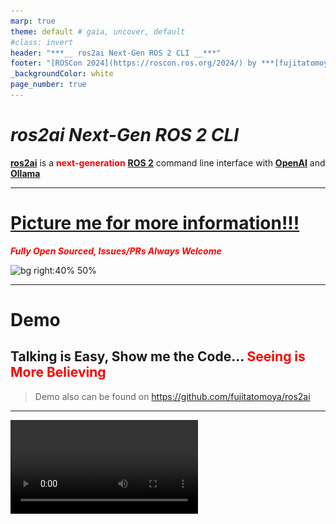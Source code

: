 ```yaml
---
marp: true
theme: default # gaia, uncover, default
#class: invert
header: "***__ ros2ai Next-Gen ROS 2 CLI __***"
footer: "[ROSCon 2024](https://roscon.ros.org/2024/) by ***[fujitatomoya@github](https://github.com/fujitatomoya)*** / ***[tomoyafujita@linkedin](https://www.linkedin.com/in/tomoya-fujita-5bb656b6/)***"
_backgroundColor: white
page_number: true
---
```


# ***ros2ai Next-Gen ROS 2 CLI***

**[ros2ai](https://github.com/fujitatomoya/ros2ai)** is a <span style="color:red">**next-generation**</span> **[ROS 2](https://github.com/ros2)** command line interface with **[OpenAI](https://openai.com/)** and **[Ollama](https://github.com/ollama/ollama)**

<!---
# Comment Here
--->

---

# [Picture me for more information!!!](https://github.com/fujitatomoya/ros2ai)

<span style="color:red;">***Fully Open Sourced, Issues/PRs Always Welcome***</span>

![bg right:40% 50%](./images/qrcode_image.png)

<!---
# Comment Here
--->

---

# Demo

## **Talking is Easy, Show me the Code...** **<span style="color:red;">Seeing is More Believing</span>**

> Demo also can be found on https://github.com/fujitatomoya/ros2ai

<!---
# Questions for audience like
# - if they have used ros2cli before?
# - if they have met the problem to figure out sub-command, parameter how to use those?
# If they have, they are in the right place.
#
# ros2ai is easy to use with container, just type `docker run` is all you need to do.
--->

---

<video controls="controls" src="https://github.com/user-attachments/assets/a5d4dda6-cd6b-41d1-8038-40e4906082b0">

<!---
# 
# Demo:
# - checking the status with openAI, `ros2 ai status -lv` to see API works okay and all the available models
# - 1st demo is query to ask the question about ROS 2, ros2ai can answer your question about ROS 2 based on your current distribution environment.
# - `ros2 ai query "what is the qos durability?"`
# - `ros2 ai query "how can we create the package"`
--->

---

<video controls="controls" src="https://github.com/user-attachments/assets/6b6d8038-6d5a-4aaf-aace-bb9af4995145">

<!---
#
# Demo:
# - next is to ask AI to execute the appropriate command based on your request. ros2ai can execute the command behalf of you, and give the response back to you. that means you can iterate with ROS 2 system without figuring out the command line tools.
# - `ros2 ai exec "give me all the topic"`
# - `ros2 ai exec "detailed info about topic /rosout"`
# - it works with any languages,
# - `ros2 ai exec "パラメータリストをください"`
# - `ros2 ai exec "Tilmeld dig emnet /chatter"`
#
# Demo shows us what we can do with ros2ai!
#
--->

---

# Motivation

- (Originally just for fun 😂)
- Quickly get the answers against questions.
- Multiple Language Support.
- Support beginners and students. (your best trainer)
- Easy to use for everyone.
- Bridge / Proxy to [LLM](https://en.wikipedia.org/wiki/Large_language_model)

<!---
# Just introduce the motivation quickly with adding extra information.
# We are gonna talk about these with the following slides as a background including feature plan.
--->

---

# Background

## We want the answers w/o searching...

browsing, clicking and typing many times to get to the information does not work for us. We need ***what***, not ***where***. all these are small things, but can be easily compiled up to mountain, especially beginners.

<!---
# this is what we do, but we do not want to if not necessary, so lets not do that.
# giving the example about QoS.
# before we get to know the QoS, we need to google, check the list, find appropriate site, and finally we still need to find the contents from ros2 documentation.
# this is expensive especially for beginners... nobody wants to do this.
--->

---

## We really do not care how to use ros2cli...

many sub-commands, options, and arguments. besides, those could be deprecated or removed time to time... this does not work for us. actually we just want to ask "what parameters are available?", "check the details for the topic /chatter", but before that we need to know how to do that... this is already barrier for beginners.

<!---
# might sound like a strong opinion, but this is true.
# we obviously do not want to remember or know the every single command line interfaces, options and parameters.
# this is not only for the ROS 2 CLI but any systems.
# if would be really easier for us that someone interprets the communication between us and system.
# this would be great for maintainers, deprecated commands and options can be concealed by ros2ai.
--->

---

## Multi-Language Documentation

OSS projects likely have multi-language support documentation under mainline doc. this is really likely, and they do. but the question is ***Does it really work?***... probably it does (will) not. eventually those docs will be outdated, not maintained, not scalable, not precise and once that happens these docs would be garbage.

that is exactly where AI comes to play. instead of paying the resources to non-scalable things, focus on the mainline with precise information which is available for any languages.

<!---
# there has been several discussion brought up that we should support multi-language documentation.
# most OSS community does if the number of users are large such as CNCF projects for example.
# but, with my personal experience, every time i visit the multi-language documentation, in my case that is Japanese, there is a warning on the top saying "This is not up-to-dated, please visit English page." or something like that.
# this does not work at all, this system is already broken in the 1st place...
# instead of having the dedicated human resource to support this, my opinion is to let the AI work as we ask in their language based on the central precise information from the mainline.
# so that we can focus and pay attention on the mainline documentation with precise and concise information with quality.
--->

---

# Design

- <span style="color:red;">***SIMPLE***</span>. one of the original motivation, it has to be simple as much as possible. That is said that it would be even better to remove all sub-commands, just `ros2 ai <whatever your request>` if that is possible.

<!---
# my focus is to keep it simple.
# implementation is really straight-forward using OpenAI Python API and ros2cli interfaces.
# unfortunately current ros2ai has sub-commands such as query and exec, but these need to be removed in the future.
# expecting this can be done with Function Calling feature that we are going to talk about in this presentation.
# i believe the most important thing is to keep is simple so that user can use without even thinking. 
--->

---

![bg 90%](./images/ros2ai_overview.png)

<!---
# ros2ai sits in between ROS 2 environment and OpenAI Python API like this.
# OpenAI Python API is compatible with Ollama, so that ros2ai can be agnostic from AI service via interface.
# you can configure backend AI service endpoint with using environmental variables.
# so every time you type the command in ros2ai, that is gonna process the request with OpenAI or Ollama, and iterate with ROS 2 system then comes back to you with result.
--->

---

- `status` command is to check if `ros2ai` is configured properly.
- `query` command is to ask any questions related to ROS 2. This is a single-shot completion, no session is supported currently. OpenAI system role attribution is set to default, but can be reconfigurable.
- `exec` command is that AI executes the appropriate command based on the requests. OpenAI system role attribution is set to default, but can be reconfigurable.

<!---
# As i introduced in the demonstration, we have now three sub-commands that are `status`, `query` and `exec`.
# if you query or execute the ros2ai, ros2ai fetches your ROS 2 environment setting such as what kind of distribution that you are using here, then integrate those information to the request completion field to AI backend service.
# that said, you can have the answer based on your local ROS 2 environment setting.
--->

---

# Proposals / What's more coming?

<!---
# Since ros2ai is new project and there is a huge area that we need to explore with using AI, let me explain about the future development and proposals in my mind.
--->

---

# Parameter Adjustment

- more stable AI behavior.
- Latency for user experience.
- LLM Models.

<!---
# OpenAI has many parameters available to tune the behavior of AI.
# as user experience, i would pay attention about stable behavior and response time.
# it would not be useful if the behavior is not predictable or stable for user experience...
# and also response time should be reasonably quick enough to get the answer from ros2ai, if that is lagging, that could be frustration for user.
# besides these, i would like to explore to more base models and model information for better experience.
--->

---

# Session Mode

currently, `ros2ai` only supports single-shot completion API, that means we can not rely on the previous questions or answers to make further requests. e.g) "Is /chatter topic available?", "Subscribe it!". This ***it*** should be recognized in the same context or session. If this command is issued, prompt should be initiated to keep the session alive until the entire session is closed by the user.

<!---
# for now, ros2ai does not support session cross-conversation result.
# that said, you can ask "/chatter topic available?", and ros2ai shows "/chatter", but you cannot ask "subscribe it".
# this is just because ros2ai is not aware of the session, so it does not understand this `it` for now.
# off the top of my head, it would be easy to support this with LangChain library to support the history just like other AI application does.
# but the question here is, history depth, where to cache, what the user interaction would be... those need to be well considered before implementation.
--->

---

# Proxy Agent

`ros2ai` can instantiate the agent daemon process as ROS 2 service, so that even other ROS 2 application running in the network can use OpenAI API via this proxy. those ROS 2 application can be agnostic from LLM specific APIs but ROS 2 service interface.

<!---
# For doing this ros2ai can act like a bridge between ROS 2 application and OpenAI or Ollama with text interfaces.
# this is totally doable, but expecting that application requirement could be different from the ros2ai.
# if that is the case, this would not be really that useful for other applications.
# at least, if we can spawn the daemon process by design, we can use ros2ai anywhere in the ROS 2 system, probably this can be useful for some cases.
--->

---

# Function Calling

for more user friendly experience, user should not be aware of `ros2ai` sub-command at all such as query, execute. this is actually against the design policy for `ros2ai`.
we could take advantage of [Function Calling](https://platform.openai.com/docs/guides/function-calling) to conceal these sub-commands, and internally categorize the request based on the user input.

<!---
# this is gonna be a good feature to support the most simple use of `ros2ai` without any options and sub-commands.
# currently it is the responsibility and burden for user to tell the sub-command category so that ros2ai can be told the context what needs to be done, question or execution?
# although this works for now, i believe that should be processed and categorized by AI, instead of user's burden.
# i think we can take advantage of Function Calling method to categorize the request with using AI, and then process the next user's request with that predicted context.
# i am expecting this would be useful to support more user friendly interfaces with ros2ai.
--->

---

# Fine-tuning (T.B.D)

- ROS 2 general fine-tuning
  - this requires scaled training dataset for ROS 2, agnostic from user environment. could be distro specific. so that AI can response more precisely based on questions and requests.
- User specified environment tuning
  - this dataset should be uploaded to help more user specific problems and questions. if this is doable, `ros2ai` agent can the 1st customer support for anyone?

<!---
# we have 2 aspects here, the one is general tuning, and the other is user's specific data based tuning.
# Since this requires huge amount of time and cost, i am not even sure what we can do with this.
# besides, I am not sure if we can fetch the user's private environmental information to make it better.
# probably some users do not want to do this because of data privacy, but that is required to upload if user wants the AI to answer the your environment specific questions or requests.
# this would be something we are going to find out how we would want to proceed with community...
--->

---

![bg right:40% 50%](./images/ROS2_AI_WG_QRcode.png)

# [Embodies AI Working Group](https://discourse.ros.org/t/embodied-ai-community-group-call-of-interest/39990)

# Join Us 😄🚀👨‍💻
## Let's talk about **Robotics & AI**

<!---
# i will be working with Robotec.AI as a member of ROS community to share experience and technical things.
# there will be AI WG, that is announced on this discourse thread.
# if you are interested, please feel free to join us and make difference together.
--->

---

# Questions?

![bg right:40% 50%](./images/qrcode_image.png)
